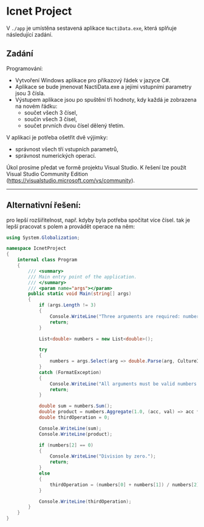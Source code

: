# Icnet Project

V `./app` je umístěna sestavená aplikace `NactiData.exe`, která splňuje následující zadání.

## Zadání

Programování:

- Vytvoření Windows aplikace pro příkazový řádek v jazyce C#.
- Aplikace se bude jmenovat NactiData.exe a jejími vstupními parametry jsou 3 čísla.
- Výstupem aplikace jsou po spuštění tři hodnoty, kdy každá je zobrazena na novém řádku: 
	- součet všech 3 čísel,
	- součin všech 3 čísel,
	- součet prvních dvou čísel dělený třetím.

V aplikaci je potřeba ošetřit dvě výjimky:  

- správnost všech tří vstupních parametrů,
- správnost numerických operací.

Úkol prosíme předat ve formě projektu Visual Studio. K řešení lze použít Visual Studio Community Edition (https://visualstudio.microsoft.com/vs/community).


---

## Alternativní řešení:

pro lepší rozšiřitelnost, např. kdyby byla potřeba spočítat více čísel. tak je lepší pracovat s polem
a provádět operace na něm:

```csharp
using System.Globalization;

namespace IcnetProject
{
    internal class Program
    {
        /// <summary>
        /// Main entry point of the application.
        /// </summary>
        /// <param name="args"></param>
        public static void Main(string[] args)
        {
            if (args.Length != 3)
            {
                Console.WriteLine("Three arguments are required: number1, number2, number3");
                return;
            }

            List<double> numbers = new List<double>();

            try
            {
                numbers = args.Select(arg => double.Parse(arg, CultureInfo.InvariantCulture)).ToList();
            }
            catch (FormatException)
            {
                Console.WriteLine("All arguments must be valid numbers.");
                return;
            }

            double sum = numbers.Sum();
            double product = numbers.Aggregate(1.0, (acc, val) => acc * val);
            double thirdOperation = 0;

            Console.WriteLine(sum);
            Console.WriteLine(product);

            if (numbers[2] == 0)
            {
                Console.WriteLine("Division by zero.");
                return;
            }
            else
            {
                thirdOperation = (numbers[0] + numbers[1]) / numbers[2];
            }

            Console.WriteLine(thirdOperation);
        }
    }
}
```